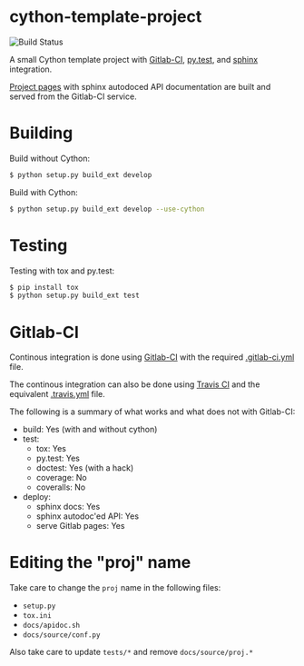 # cython-template-project

![Build Status](https://gitlab.com/logan/cython-template-project/badges/master/build.svg)

A small Cython template project with
[Gitlab-CI](https://gitlab.com/help/ci/README.md),
[py.test](http://pytest.org/latest/), and
[sphinx](http://www.sphinx-doc.org/en/stable/)
integration.

[Project pages](https://logan.gitlab.io/cython-template-project/)
with sphinx autodoced API documentation are built and served from the
Gitlab-CI service.

# Building

Build without Cython:
```bash
$ python setup.py build_ext develop
```

Build with Cython:
```bash
$ python setup.py build_ext develop --use-cython
```

# Testing

Testing with tox and py.test:
```bash
$ pip install tox
$ python setup.py build_ext test
```

# Gitlab-CI

Continous integration is done using
[Gitlab-CI](https://gitlab.com/help/ci/README.md) with the required
[.gitlab-ci.yml](https://gitlab.com/help/ci/yaml/README.md) file.

The continous integration can also be done using [Travis
CI](https://travis-ci.org/) and the equivalent
[.travis.yml](https://docs.travis-ci.com/user/getting-started/) file.

The following is a summary of what works and what does not with Gitlab-CI:

- build: Yes (with and without cython)
- test:
    - tox: Yes
    - py.test: Yes
    - doctest: Yes (with a hack)
    - coverage: No
    - coveralls: No
- deploy:
    - sphinx docs: Yes
    - sphinx autodoc'ed API: Yes
    - serve Gitlab pages: Yes

# Editing the "proj" name

Take care to change the `proj` name in the following files:

- `setup.py`
- `tox.ini`
- `docs/apidoc.sh`
- `docs/source/conf.py`

Also take care to update `tests/*` and remove `docs/source/proj.*`
